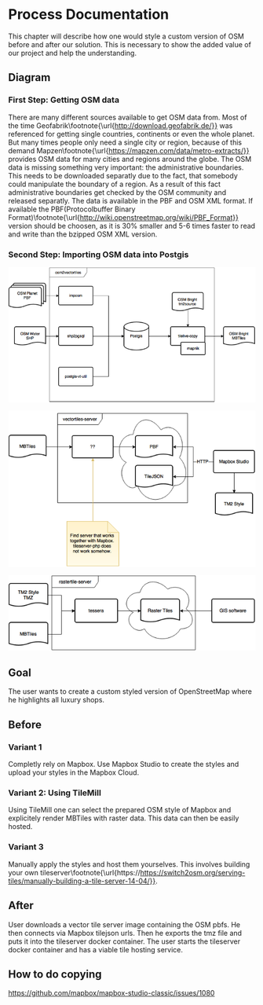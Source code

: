 # Process Documentation

This chapter will describe how one would style a custom version
of OSM before and after our solution. This is necessary
to show the added value of our project and help the understanding.

## Diagram

### First Step: Getting OSM data

There are many different sources available to get OSM data from. Most of the time Geofabrik\footnote{\url{http://download.geofabrik.de/}} was referenced for getting single countries, continents or even the whole planet. But many times people only need a single city or region, because of this demand Mapzen\footnote{\url{https://mapzen.com/data/metro-extracts/}} provides OSM data for many cities and regions around the globe.
The OSM data is missing something very important: the administrative boundaries. This needs to be downloaded separatly due to the fact, that somebody could manipulate the boundary of a region. As a result of this fact administrative boundaries get checked by the OSM community and released separatly.
The data is available in the PBF and OSM XML format. If available the PBF(Protocolbuffer Binary Format)\footnote{\url{http://wiki.openstreetmap.org/wiki/PBF_Format}} version should be choosen, as it is 30% smaller and 5-6 times faster to read and write than the bzipped OSM XML version.

### Second Step: Importing OSM data into Postgis



![Flow diagram of producing vector tiles from OSM planet files \label{ref_a_figure}](source/figures/osm2vectortiles.png)

![Flow diagram of serving vector tiles to Mapbox Studio \label{ref_a_figure}](source/figures/vectortiles-server.png)

![Flow diagram of serving raster tiles to a web client \label{ref_a_figure}](source/figures/rastertiles-server.png)

## Goal

The user wants to create a custom styled version of OpenStreetMap
where he highlights all luxury shops.

## Before

### Variant 1

Completly rely on Mapbox. Use Mapbox Studio to create the styles
and upload your styles in the Mapbox Cloud.

### Variant 2: Using TileMill

Using TileMill one can select the prepared OSM style of Mapbox
and explicitely render MBTiles with raster data.
This data can then be easily hosted.


### Variant 3

Manually apply the styles and host them yourselves.
This involves building your own tileserver\footnote{\url{https://https://switch2osm.org/serving-tiles/manually-building-a-tile-server-14-04/}}.

## After

User downloads a vector tile server image containing the OSM pbfs.
He then connects via Mapbox tilejson urls.
Then he exports the tmz file and puts it into the tileserver docker container.
The user starts the tileserver docker container and has a viable tile hosting service.

## How to do copying

https://github.com/mapbox/mapbox-studio-classic/issues/1080
